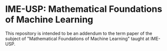 # IME-USP: Mathematical Foundations of Machine Learning

This repository is intended to be an addendum to the term paper of the subject of "Mathematical Foundations of Machine Learning" taught at IME-USP.
